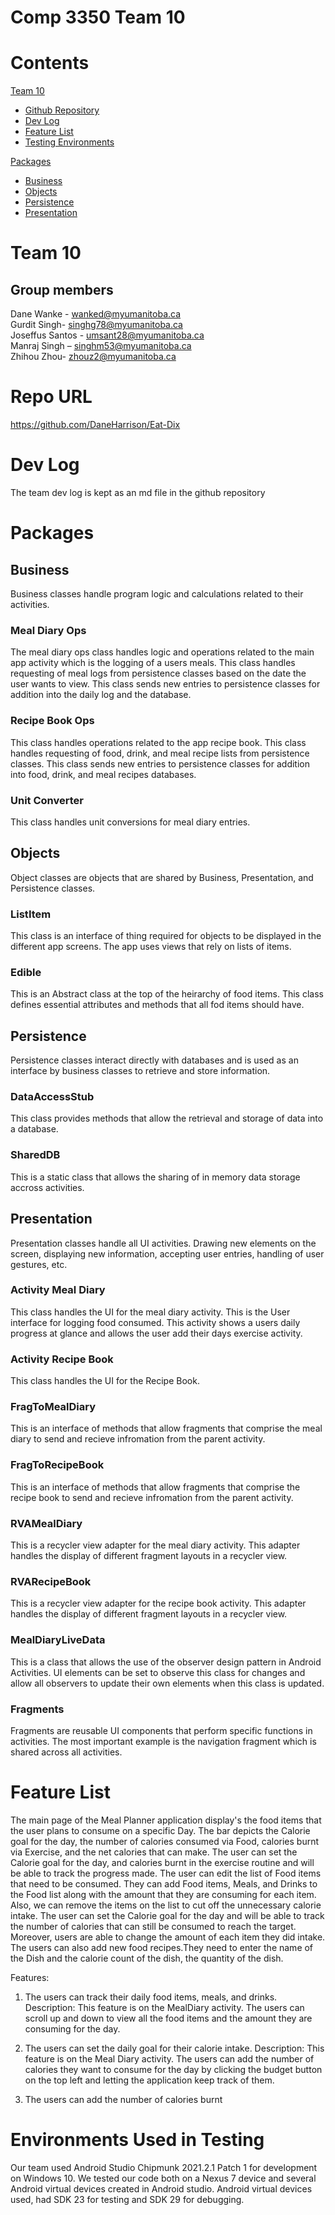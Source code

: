 # Comp 3350 Team 10

# Contents
[Team 10](#group-members)
- [Github Repository](#repo-url)
- [Dev Log](#dev-log)
- [Feature List](#feature-list)
- [Testing Environments](#environments-used-in-testing)

[Packages](#packages)
- [Business](#business)
- [Objects](#objects)
- [Persistence](#persistence)
- [Presentation](#presentation)

# Team 10
## Group members
Dane Wanke - wanked@myumanitoba.ca  
Gurdit Singh- singhg78@myumanitoba.ca  
Joseffus Santos - umsant28@myumanitoba.ca  
Manraj Singh – singhm53@myumanitoba.ca  
Zhihou Zhou- zhouz2@myumanitoba.ca  

# Repo URL
https://github.com/DaneHarrison/Eat-Dix

# Dev Log
The team dev log is kept as an md file in the github repository  
# Packages
## Business
Business classes handle program logic and calculations related to their activities.  
### Meal Diary Ops
The meal diary ops class handles logic and operations related to the main app activity which is the logging of a users meals. This class handles requesting of meal logs from persistence classes based on the date the user wants to view. This class sends new entries to persistence classes for addition into the daily log and the database.  
  
### Recipe Book Ops
This class handles operations related to the app recipe book. This class handles requesting of food, drink, and meal recipe lists from persistence classes. This class sends new entries to persistence classes for addition into food, drink, and meal recipes databases.  

### Unit Converter
This class handles unit conversions for meal diary entries.  

## Objects  
Object classes are objects that are shared by Business, Presentation, and Persistence classes.    
### ListItem
This class is an interface of thing required for objects to be displayed in the different app screens. The app uses views that rely on lists of items.  

### Edible
This is an Abstract class at the top of the heirarchy of food items. This class defines essential attributes and methods that all fod items should have.  

### 
## Persistence
Persistence classes interact directly with databases and is used as an interface by business classes to retrieve and store information.  
### DataAccessStub
This class provides methods that allow the retrieval and storage of data into a database.    
### SharedDB
This is a static class that allows the sharing of in memory data storage accross activities.    
## Presentation
Presentation classes handle all UI activities. Drawing new elements on the screen, displaying new information, accepting user entries, handling of user gestures, etc.  

### Activity Meal Diary
This class handles the UI for the meal diary activity. This is the User interface for logging food consumed. This activity shows a users daily progress at glance and allows the user add their days exercise activity.  

### Activity Recipe Book
This class handles the UI for the Recipe Book.    

### FragToMealDiary
This is an interface of methods that allow fragments that comprise the meal diary to send and recieve infromation from the parent activity.    

### FragToRecipeBook
This is an interface of methods that allow fragments that comprise the recipe book to send and recieve infromation from the parent activity.  

### RVAMealDiary
This is a recycler view adapter for the meal diary activity. This adapter handles the display of different fragment layouts in a recycler view.  

### RVARecipeBook
This is a recycler view adapter for the recipe book activity. This adapter handles the display of different fragment layouts in a recycler view.  

### MealDiaryLiveData
This is a class that allows the use of the observer design pattern in Android Activities. UI elements can be set to observe this class for changes and allow all observers to update their own elements when this class is updated.  

### Fragments
Fragments are reusable UI components that perform specific functions in activities. The most important example is the navigation fragment which is shared across all activities.  

# Feature List
The main page of the Meal Planner application display's the food items that the user plans to consume on a specific Day. The bar depicts the Calorie goal for the day, the number of calories consumed via Food, calories burnt via Exercise, and the net calories that can make. The user can set the Calorie goal for the day, and calories burnt in the exercise routine and will be able to track the progress made. The user can edit the list of Food items that need to be consumed. They can add Food items, Meals, and Drinks to the Food list along with the amount that they are consuming for each item. Also, we can remove the items on the list to cut off the unnecessary calorie intake. The user can set the Calorie goal for the day and will be able to track the number of calories that can still be consumed to reach the target. Moreover, users are able to change the amount of each item they did intake. The users can also add new food recipes.They need to enter the name of the Dish and the calorie count of the dish, the quantity of the dish.

Features:

1. The users can track their daily food items, meals, and drinks.
Description:
This feature is on the MealDiary activity. The users can scroll up and down to view all the food items and the amount they are consuming for the day.

2. The users can set the daily goal for their calorie intake.
Description:
This feature is on the Meal Diary activity. The users can add the number of calories they want to consume for the day by clicking the budget button on the top left and letting the application keep track of them.

3. The users can add the number of calories burnt 

# Environments Used in Testing

Our team used Android Studio Chipmunk 2021.2.1 Patch 1 for development on Windows 10. We tested our code both on a Nexus 7 device and several Android virtual devices created in Android studio. Android virtual devices used, had SDK 23 for testing and SDK 29 for debugging.  



